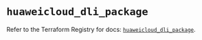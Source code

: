 # `huaweicloud_dli_package`

Refer to the Terraform Registry for docs: [`huaweicloud_dli_package`](https://registry.terraform.io/providers/huaweicloud/huaweicloud/1.71.1/docs/resources/dli_package).

